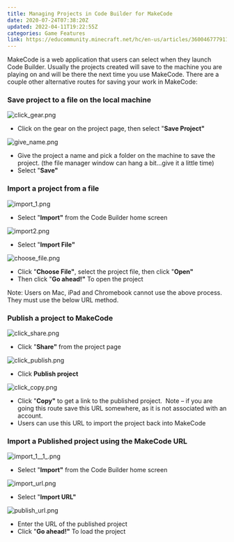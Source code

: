 ```yaml
---
title: Managing Projects in Code Builder for MakeCode
date: 2020-07-24T07:38:20Z
updated: 2022-04-11T19:22:55Z
categories: Game Features
link: https://educommunity.minecraft.net/hc/en-us/articles/360046777911-Managing-Projects-in-Code-Builder-for-MakeCode
---
```


MakeCode is a web application that users can select when they launch Code Builder. Usually the projects created will save to the machine you are playing on and will be there the next time you use MakeCode. There are a couple other alternative routes for saving your work in MakeCode:

### Save project to a file on the local machine

![click_gear.png](https://educommunity.minecraft.net/hc/article_attachments/4402652992404/click_gear.png)

- Click on the gear on the project page, then select "**Save Project"**

![give_name.png](https://educommunity.minecraft.net/hc/article_attachments/4402660972820/give_name.png)

- Give the project a name and pick a folder on the machine to save the project. (the file manager window can hang a bit…give it a little time)
- Select "**Save"**

### Import a project from a file

![import_1.png](https://educommunity.minecraft.net/hc/article_attachments/4402660973716/import_1.png)

- Select "**Import"** from the Code Builder home screen

![import2.png](https://educommunity.minecraft.net/hc/article_attachments/4402660975252/import2.png)

- Select "**Import File"**

![choose_file.png](https://educommunity.minecraft.net/hc/article_attachments/4402660976148/choose_file.png)

- Click "**Choose File"**, select the project file, then click "**Open"**
- Then click "**Go ahead!"** To open the project

Note: Users on Mac, iPad and Chromebook cannot use the above process. They must use the below URL method.

### Publish a project to MakeCode

![click_share.png](https://educommunity.minecraft.net/hc/article_attachments/4402652998676/click_share.png)

- Click "**Share"** from the project page

![click_publish.png](https://educommunity.minecraft.net/hc/article_attachments/4402660977556/click_publish.png)

- Click **Publish project**

![click_copy.png](https://educommunity.minecraft.net/hc/article_attachments/4402653000980/click_copy.png)

- Click "**Copy"** to get a link to the published project.  Note – if you are going this route save this URL somewhere, as it is not associated with an account. 
- Users can use this URL to import the project back into MakeCode

### Import a Published project using the MakeCode URL

![import_1\_\_1\_.png](https://educommunity.minecraft.net/hc/article_attachments/4402660982420/import_1__1_.png)

- Select "**Import"** from the Code Builder home screen

![import_url.png](https://educommunity.minecraft.net/hc/article_attachments/4402661001876/import_url.png)

- Select "**Import URL"**

![publish_url.png](https://educommunity.minecraft.net/hc/article_attachments/4402653125524/publish_url.png)

- Enter the URL of the published project
- Click "**Go ahead!"** To load the project
